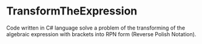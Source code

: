 # TransformTheExpression
Code written in C# language solve a problem of the transforming of the algebraic expression 
with brackets into RPN form (Reverse Polish Notation).
